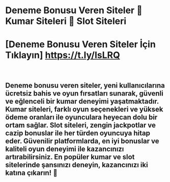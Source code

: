 # Deneme Bonusu Veren Siteler 🎰 Kumar Siteleri 🔑 Slot Siteleri


# [Deneme Bonusu Veren Siteler İçin Tıklayın] https://t.ly/IsLRQ

<br>

## Deneme bonusu veren siteler, yeni kullanıcılarına ücretsiz bahis ve oyun fırsatları sunarak, güvenli ve eğlenceli bir kumar deneyimi yaşatmaktadır. Kumar siteleri, farklı oyun seçenekleri ve yüksek ödeme oranları ile oyunculara heyecan dolu bir ortam sağlar. Slot siteleri, zengin jackpotlar ve cazip bonuslar ile her türden oyuncuya hitap eder. Güvenilir platformlarda, en iyi bonuslar ve kaliteli oyun deneyimi ile kazancınızı artırabilirsiniz. En popüler kumar ve slot sitelerinde şansınızı deneyin, kazancınızı iki katına çıkarın! 🎉
